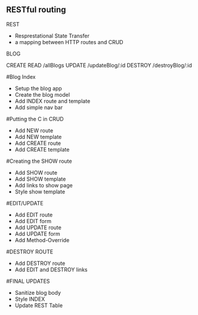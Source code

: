 ## RESTful routing

REST 
- Resprestational State Transfer 
- a mapping between HTTP routes and CRUD

BLOG

CREATE
READ        /allBlogs
UPDATE      /updateBlog/:id
DESTROY     /destroyBlog/:id

#Blog Index
* Setup the blog app
* Create the blog model
* Add INDEX route and template
* Add simple nav bar

#Putting the C in CRUD
* Add NEW route
* Add NEW template
* Add CREATE route
* Add CREATE template

#Creating the SHOW route
* Add SHOW route
* Add SHOW template
* Add links to show page
* Style show template

#EDIT/UPDATE
* Add EDIT route
* Add EDIT form
* Add UPDATE route
* Add UPDATE form
* Add Method-Override

#DESTROY ROUTE
* Add DESTROY route
* Add EDIT and DESTROY links

#FINAL UPDATES
* Sanitize blog body
* Style INDEX
* Update REST Table